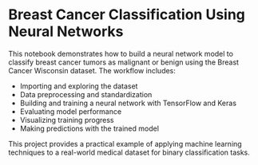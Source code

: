 # Breast Cancer Classification Using Neural Networks

This notebook demonstrates how to build a neural network model to classify breast cancer tumors as malignant or benign using the Breast Cancer Wisconsin dataset. The workflow includes:

- Importing and exploring the dataset
- Data preprocessing and standardization
- Building and training a neural network with TensorFlow and Keras
- Evaluating model performance
- Visualizing training progress
- Making predictions with the trained model

This project provides a practical example of applying machine learning techniques to a real-world medical dataset for binary classification tasks.
